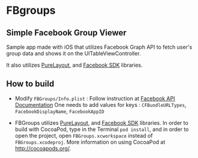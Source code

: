 FBgroups
========

Simple Facebook Group Viewer
------------------

Sample app made with iOS that utilizes Facebook Graph API to fetch user's group data and shows it on the UITableViewController.

It also utilizes [PureLayout](https://github.com/smileyborg/PureLayout), and [Facebook SDK](https://developers.facebook.com/docs/ios) libraries.

How to build
------------
* Modify `FBGroups/Info.plist` : Follow instruction at [Facebook API Documentation](https://developers.facebook.com/docs/ios/getting-started#configure)
One needs to add values for keys : `CFBundleURLTypes`, `FacebookDisplayName`, `FacebookAppID`

* FBGroups utilizes [PureLayout](https://github.com/smileyborg/PureLayout), and [Facebook SDK](https://developers.facebook.com/docs/ios) libraries.
In order to build with CocoaPod, type in the Terminal `pod install`, and in order to open the project, open `FBGroups.xcworkspace` instead of `FBGroups.xcodeproj`. More information on using CocoaPod at http://cocoapods.org/.
